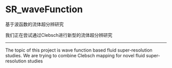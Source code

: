 # SR_waveFunction
基于波函数的流体超分辨研究



我们正在尝试通过Clebsch进行新型的流体超分辨研究

---

The topic of this project is wave function based fluid super-resolution studies. We are trying to combine Clebsch mapping for novel fluid super-resolution studies
